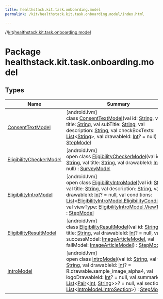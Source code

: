 ```yaml
---
title: healthstack.kit.task.onboarding.model
permalink: /kit/healthstack.kit.task.onboarding.model/index.html

---
```

//[kit](/kit.html)/[healthstack.kit.task.onboarding.model](index.html)



# Package healthstack.kit.task.onboarding.model



## Types


| Name | Summary |
|---|---|
| [ConsentTextModel](-consent-text-model/index.html) | [androidJvm]<br>class [ConsentTextModel](-consent-text-model/index.html)(val id: [String](https://kotlinlang.org/api/latest/jvm/stdlib/kotlin/-string/index.html), val title: [String](https://kotlinlang.org/api/latest/jvm/stdlib/kotlin/-string/index.html), val subTitle: [String](https://kotlinlang.org/api/latest/jvm/stdlib/kotlin/-string/index.html), val description: [String](https://kotlinlang.org/api/latest/jvm/stdlib/kotlin/-string/index.html), val checkBoxTexts: [List](https://kotlinlang.org/api/latest/jvm/stdlib/kotlin.collections/-list/index.html)&lt;[String](https://kotlinlang.org/api/latest/jvm/stdlib/kotlin/-string/index.html)&gt;, val drawableId: [Int](https://kotlinlang.org/api/latest/jvm/stdlib/kotlin/-int/index.html)? = null) : [StepModel](../healthstack.kit.task.base/-step-model/index.html) |
| [EligibilityCheckerModel](-eligibility-checker-model/index.html) | [androidJvm]<br>open class [EligibilityCheckerModel](-eligibility-checker-model/index.html)(val id: [String](https://kotlinlang.org/api/latest/jvm/stdlib/kotlin/-string/index.html), val title: [String](https://kotlinlang.org/api/latest/jvm/stdlib/kotlin/-string/index.html), val drawableId: [Int](https://kotlinlang.org/api/latest/jvm/stdlib/kotlin/-int/index.html)? = null) : [SurveyModel](../healthstack.kit.task.survey.model/-survey-model/index.html) |
| [EligibilityIntroModel](-eligibility-intro-model/index.html) | [androidJvm]<br>open class [EligibilityIntroModel](-eligibility-intro-model/index.html)(val id: [String](https://kotlinlang.org/api/latest/jvm/stdlib/kotlin/-string/index.html), val title: [String](https://kotlinlang.org/api/latest/jvm/stdlib/kotlin/-string/index.html), val description: [String](https://kotlinlang.org/api/latest/jvm/stdlib/kotlin/-string/index.html), val drawableId: [Int](https://kotlinlang.org/api/latest/jvm/stdlib/kotlin/-int/index.html)? = null, val conditions: [List](https://kotlinlang.org/api/latest/jvm/stdlib/kotlin.collections/-list/index.html)&lt;[EligibilityIntroModel.EligibilityCondition](-eligibility-intro-model/-eligibility-condition/index.html)&gt;, val viewType: [EligibilityIntroModel.ViewType](-eligibility-intro-model/-view-type/index.html)) : [StepModel](../healthstack.kit.task.base/-step-model/index.html) |
| [EligibilityResultModel](-eligibility-result-model/index.html) | [androidJvm]<br>class [EligibilityResultModel](-eligibility-result-model/index.html)(val id: [String](https://kotlinlang.org/api/latest/jvm/stdlib/kotlin/-string/index.html), val title: [String](https://kotlinlang.org/api/latest/jvm/stdlib/kotlin/-string/index.html), val drawableId: [Int](https://kotlinlang.org/api/latest/jvm/stdlib/kotlin/-int/index.html)? = null, val successModel: [ImageArticleModel](../healthstack.kit.task.base/-image-article-model/index.html), val failModel: [ImageArticleModel](../healthstack.kit.task.base/-image-article-model/index.html)) : [StepModel](../healthstack.kit.task.base/-step-model/index.html) |
| [IntroModel](-intro-model/index.html) | [androidJvm]<br>open class [IntroModel](-intro-model/index.html)(val id: [String](https://kotlinlang.org/api/latest/jvm/stdlib/kotlin/-string/index.html), val title: [String](https://kotlinlang.org/api/latest/jvm/stdlib/kotlin/-string/index.html), val drawableId: [Int](https://kotlinlang.org/api/latest/jvm/stdlib/kotlin/-int/index.html)? = R.drawable.sample_image_alpha4, val logoDrawableId: [Int](https://kotlinlang.org/api/latest/jvm/stdlib/kotlin/-int/index.html)? = null, val summaries: [List](https://kotlinlang.org/api/latest/jvm/stdlib/kotlin.collections/-list/index.html)&lt;[Pair](https://kotlinlang.org/api/latest/jvm/stdlib/kotlin/-pair/index.html)&lt;[Int](https://kotlinlang.org/api/latest/jvm/stdlib/kotlin/-int/index.html), [String](https://kotlinlang.org/api/latest/jvm/stdlib/kotlin/-string/index.html)&gt;&gt;? = null, val sections: [List](https://kotlinlang.org/api/latest/jvm/stdlib/kotlin.collections/-list/index.html)&lt;[IntroModel.IntroSection](-intro-model/-intro-section/index.html)&gt;) : [StepModel](../healthstack.kit.task.base/-step-model/index.html) |

